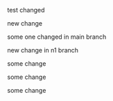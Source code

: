 test changed

new change

some one changed in main branch

new change in n1 branch

some change

some change

some change
